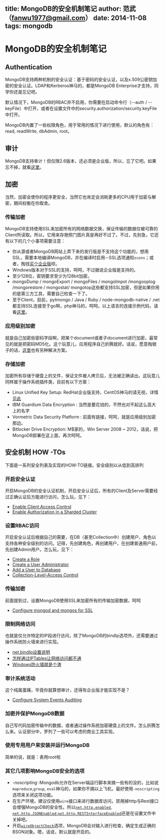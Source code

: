 title: MongoDB的安全机制笔记
author: 范武（fanwu1977@gmail.com）
date: 2014-11-08
tags: mongodb
---

# MongoDB的安全机制笔记

## Authentication
MongoDB支持两种机制的安全认证：基于密码的安全认证，以及x.509公密钥加密的安全认证。LDAP和Kerberos神马的，都是MongoDB Enterprise才支持，同学你还是忘记吧。

默认情况下，MongoDB的RBAC并不启用，你需要在启动命令行（--auth / --keyFile）中打开，或者在设置文件中的security.authorization/security.keyFile中打开。

MongoDB内置了一些权限角色，用于常用的情况下进行使用，默认的角色有：read, readWrite, dbAdmin, root。

## 审计
MongoDB支持审计！但仅限2.6版本，还必须是企业版，所以，忘了它吧。如果忘不掉，就看[这里](http://docs.mongodb.org/manual/core/auditing/)。

## 加密
当然，加密会使你的程序更安全，当然它也肯定会消耗更多的CPU用于加密与解密，期间权衡在你取舍。

### 传输加密
MongoDB支持使用SSL来加密所有的网络数据交换，保证传输的数据仅被可靠的Client所读取。所以，它用来存艳照门图片真是再好不过了。不过，先别急，它还有以下的几个小事项需要注意：

* 你从源或者MongoDB网站上弄下来的发行版是不支持这个功能的，想用SSL，需要本地编译MongoDB，并在编译时启用--SSL选项通知`scons`；或者，掏钱[买个企业版](http://www.mongodb.com/products/mongodb-enterprise?_ga=1.235753025.1784023503.1402322927)呗。
* Windows版本对于SSL的支持，呵呵，不过据说企业版是支持的。
* 至少128位，密钥要求至少为128bit加密。
* mongoDump / mongoExport / mongoFiles / mongoImpot /mongooplog /mongorestore / mongostat/ mongotop这些都支持SSL加密，但是如果你用的是第三方工具，需要自己检查一下了。
* 至于Client，目前，pytmongo / Java / Ruby / node-mongodb-native / .net都支持SSL连接至于go啊，php神马的，呵呵。以上语言的连接示例代码，请看[这里](http://docs.mongodb.org/manual/tutorial/configure-ssl-clients/)。

### 应用级别加密
就是自己加密些密码字段啊，把某个document或者子document进行加密，最常见的就是把密码MD5化。这个玩意儿，应用程序自己折腾就好。话说，愿意掏银子的话，[这里](http://www.vormetric.com/sites/default/files/sb-MongoDB-Letter-2014-0611.pdf)也有另种解决方案。

### 存储加密
加密所有存储于硬盘上的文件，保证文件被人拷贝后，无法被正确读出。这玩意儿同样属于操作系统插件类，目前有以下方案：

* Linux Unified Key Setup: RedHat企业版支持，CentOS神马的请无视，详情[见此](https://access.redhat.com/documentation/en-US/Red_Hat_Enterprise_Linux/7/html/Security_Guide/sec-Encryption.html)
* IBM Guardium Data Encryption : 当然是要花钱的，不然也对不起这么高大上的名字 
* Vormetric Data Security Platform : 前面有链接，呵呵，就是应用级别加密那边。
* Bitlocker Drive Encryption: M$家的，Win Server 2008 ~ 2012，话说，把MongoDB部署在这上面，再次呵呵。

## 安全机制 HOW -TOs
下面是一系列安全列表及实现的HOW-TO链接。安全级别以从低到高排列

### 开启安全认证
开启MongoDB的安全认证机制，开启安全认证后，所有的Client及Server需要经过正确认证后方能进行访问，怎么玩，见下：

* [Enable Client Access Control](http://docs.mongodb.org/manual/tutorial/enable-authentication/)
* [Enable Authorization in a Sharded Cluster](http://docs.mongodb.org/manual/tutorial/enable-authentication-in-sharded-cluster/)

### 设置RBAC访问
开启安全认证后根据自己的需要，在DB（甚至Collection中）创建用户、角色以支持各种安全级别的访问。记得，先创建角色，再创建用户，在创建普通用户前，先创建Admin用户。怎么玩，见下：

*  [Create a Role](http://docs.mongodb.org/manual/tutorial/define-roles/)
*  [Create a User Administrator](http://docs.mongodb.org/manual/tutorial/add-user-administrator/)
*  [Add a User to Database](http://docs.mongodb.org/manual/tutorial/add-user-to-database/)
*  [Collection-Level-Access Control](http://docs.mongodb.org/manual/core/collection-level-access-control/)

### 传输加密
前面提到过，设置MongoDB使用SSL来加密所有的传输加密数据，呵呵

* [Configure mongod and mongos for SSL](http://docs.mongodb.org/manual/tutorial/configure-ssl/)

### 限制网络访问
也就是仅允许特定的IP段进行访问，除了MongoDB的bindIp选项外，还需要通过操作系统防火墙来进行实现。

* [net.bindIp设置说明](http://docs.mongodb.org/manual/reference/configuration-options/#net.bindIp)
* [怎样通过IPTables让网络访问都不通](http://docs.mongodb.org/manual/tutorial/configure-linux-iptables-firewall/)
* [Windows防火墙就是个渣](http://docs.mongodb.org/manual/tutorial/configure-windows-netsh-firewall/)

### 审计系统活动
这个纯属蛋痛，毕竟你就算想审计，还得有企业版才能实现不是？

* [ Configure System Events Auditing](http://docs.mongodb.org/manual/tutorial/configure-auditing/)

### 加密并保护MongoDB数据
自己写代码加密传输中的数据，或者通过操作系统加密硬盘上的文件。怎么折腾怎么来。认证部分中，罗列了一些可以考虑的商业工具实现。

### 使用专用用户来安装并运行MongoDB
简单的说，就是：表用root啦

### 其它几项影响MongoDB安全的选项
* _-noscripting_ :Mongodb允许在Server端运行脚本来搞一些有的没的，比如说`mapreduce`,`group`, `eval`神马的，如果你不搞以上飞机，最好使用`-noscripting`选项来关闭这项功能。
* 在生产环境，建议仅使用`wire`接口来进行数据库访问，禁用掉http与Rest接口会增强MongoDB的安全性。所以[`net.http.enabled`](http://docs.mongodb.org/manual/reference/configuration-options/#net.http.enabled), [`net.http.JSONEnabled`](http://docs.mongodb.org/manual/reference/configuration-options/#net.http.JSONPEnabled),[`net.http.RESTInterfaceEnabled`](http://docs.mongodb.org/manual/reference/configuration-options/#net.http.RESTInterfaceEnabled)还是在设置文件中关掉吧。
* 开启[`wireObjectCheck`](http://docs.mongodb.org/manual/reference/configuration-options/#net.wireObjectCheck)选项，MongoDB会对输入进行检查，确定生成正确的BSON对象。嗯，话说，默认就是开启的。
